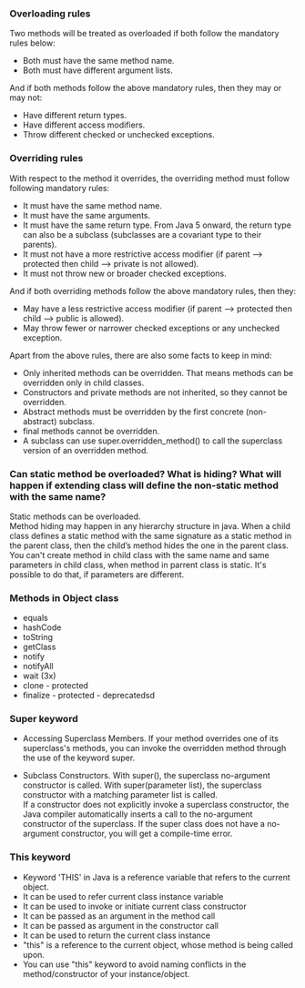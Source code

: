 ### Overloading rules

Two methods will be treated as overloaded if both follow the mandatory rules below:

* Both must have the same method name.
* Both must have different argument lists.

And if both methods follow the above mandatory rules, then they may or may not:

* Have different return types.
* Have different access modifiers.
* Throw different checked or unchecked exceptions.

### Overriding rules

With respect to the method it overrides, the overriding method must follow following mandatory rules:

* It must have the same method name.
* It must have the same arguments.
* It must have the same return type. From Java 5 onward, the return type can also be a subclass (subclasses are a covariant type to their parents).
* It must not have a more restrictive access modifier (if parent --> protected then child --> private is not allowed).
* It must not throw new or broader checked exceptions.

And if both overriding methods follow the above mandatory rules, then they:

* May have a less restrictive access modifier (if parent --> protected then child --> public is allowed).
* May throw fewer or narrower checked exceptions or any unchecked exception.

Apart from the above rules, there are also some facts to keep in mind:

* Only inherited methods can be overridden. That means methods can be overridden only in child classes.
* Constructors and private methods are not inherited, so they cannot be overridden.
* Abstract methods must be overridden by the first concrete (non-abstract) subclass.
* final methods cannot be overridden.
* A subclass can use super.overridden_method() to call the superclass version of an overridden method.

### Can static method be overloaded? What is hiding? What will happen if extending class will define the non-static method with the same name?

Static methods can be overloaded. </br>
Method hiding may happen in any hierarchy structure in java. When a child class defines a static method with the same signature as a static method in the parent class, then the child’s method hides the one in the parent class.
You can't create method in child class with the same name and same parameters in child class, when method in parrent class is static.
It's possible to do that, if parameters are different. 

### Methods in Object class
* equals
* hashCode
* toString
* getClass
* notify
* notifyAll
* wait (3x)
* clone - protected
* finalize - protected - deprecatedsd

### Super keyword

* Accessing Superclass Members. If your method overrides one of its superclass's methods, you can invoke the overridden method through the use of the keyword super. 

* Subclass Constructors. With super(), the superclass no-argument constructor is called. With super(parameter list), the superclass constructor with a matching parameter list is called. </br>
If a constructor does not explicitly invoke a superclass constructor, the Java compiler automatically inserts a call to the no-argument constructor of the superclass. If the super class does not have a no-argument constructor, you will get a compile-time error. 

### This keyword
* Keyword 'THIS' in Java is a reference variable that refers to the current object.
* It can be used to refer current class instance variable
* It can be used to invoke or initiate current class constructor
* It can be passed as an argument in the method call
* It can be passed as argument in the constructor call
* It can be used to return the current class instance
* "this" is a reference to the current object, whose method is being called upon.
* You can use "this" keyword to avoid naming conflicts in the method/constructor of your instance/object.
